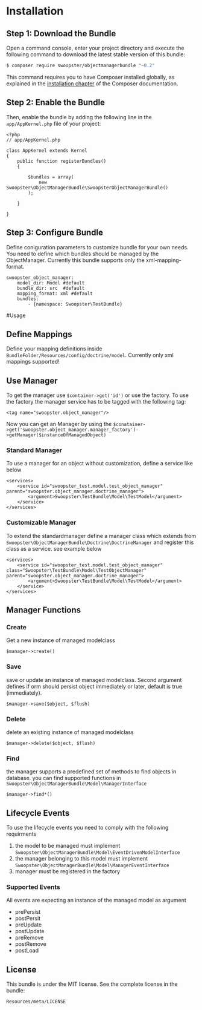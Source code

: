 Installation
============

Step 1: Download the Bundle
---------------------------

Open a command console, enter your project directory and execute the
following command to download the latest stable version of this bundle:

```bash
$ composer require swoopster/objectmanagerbundle "~0.2"
```

This command requires you to have Composer installed globally, as explained
in the [installation chapter](https://getcomposer.org/doc/00-intro.md)
of the Composer documentation.

Step 2: Enable the Bundle
-------------------------

Then, enable the bundle by adding the following line in the `app/AppKernel.php`
file of your project:


    <?php
    // app/AppKernel.php

    class AppKernel extends Kernel
    {
        public function registerBundles()
        {
    
            $bundles = array(
                new Swoopster\ObjectManagerBundle\SwoopsterObjectManagerBundle()
            );
        
        }

    }

Step 3: Configure Bundle
------------------------

Define coniguration parameters to customize bundle for your own needs. You need to define which bundles should be managed
by the ObjectManager. Currently this bundle supports only the xml-mapping-format.


    swoopster_object_manager:
        model_dir: Model #default
        bundle_dir: src  #default
        mapping_format: xml #default
        bundles:
            - {namespace: Swoopster\TestBundle}

#Usage

## Define Mappings

Define your mapping definitions inside `BundleFolder/Resources/config/doctrine/model`. Currently only xml mappings supported!

## Use Manager

To get the manager use `$container->get('id')` or use the factory. To use the factory the manager service has to be tagged with 
the following tag:

    <tag name="swoopster.object_manager"/>
    
Now you can get an Manager by using the `$conatainer->get('swoopster.object_manager.manager_factory')->getManager($instanceOfManagedObject)`

### Standard Manager

To use a manager for an object without customization, define a service like below

    <services>
        <service id="swoopster_test.model.test_object_manager" parent="swoopster.object_manager.doctrine_manager">
            <argument>Swoopster\TestBundle\Model\TestModel</argument>
        </service>
    </services>
    
### Customizable Manager

To extend the standardmanager define a manager class which extends from `Swoopster\ObjectManagerBundle\Doctrine\DoctrineManager`
and register this class as a service. see example below

    <services>
        <service id="swoopster_test.model.test_object_manager" class="Swoopster\TestBundle\Model\TestObjectManager" parent="swoopster.object_manager.doctrine_manager">
            <argument>Swoopster\TestBundle\Model\TestModel</argument>
        </service>
    </services>
    
## Manager Functions

### Create

Get a new instance of managed modelclass

    $manager->create()

### Save

save or update an instance of managed modelclass. Second argument defines if orm should persist object immediately or later, default 
is true (immediately).

    $manager->save($object, $flush)
    
### Delete

delete an existing instance of managed modelclass

    $manager->delete($object, $flush)

### Find

the manager supports a predefined set of methods to find objects in database. you can find supported functions in `Swoopster\ObjectManagerBundle\Model\ManagerInterface`

    $manager->find*()
    
## Lifecycle Events

To use the lifecycle events you need to comply with the following requirments

1. the model to be managed must implement `Swoopster\ObjectManagerBundle\Model\EventDrivenModelInterface`
1. the manager belonging to this model must implement `Swoopster\ObjectManagerBundle\Model\ManagerEventInterface`
1. manager must be registered in the factory

### Supported Events

All events are expecting an instance of the managed model as argument

- prePersist
- postPersit
- preUpdate
- postUpdate
- preRemove
- postRemove
- postLoad
    
License
-------

This bundle is under the MIT license. See the complete license in the bundle:

    Resources/meta/LICENSE